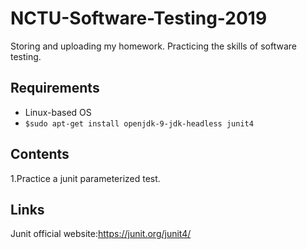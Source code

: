 # NCTU-Software-Testing-2019
Storing and uploading my homework.
Practicing the skills of software testing.

## Requirements
* Linux-based OS
* `$sudo apt-get install openjdk-9-jdk-headless junit4`

## Contents
1.Practice a junit parameterized test.

## Links
Junit official website:https://junit.org/junit4/
